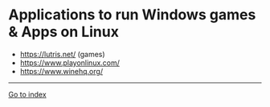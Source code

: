 # Applications to run Windows games & Apps on Linux

 - https://lutris.net/ (games)
 - https://www.playonlinux.com/
 - https://www.winehq.org/


***

[Go to index](../README.md)
